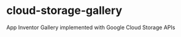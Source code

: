 cloud-storage-gallery
=====================

App Inventor Gallery implemented with Google Cloud Storage APIs
